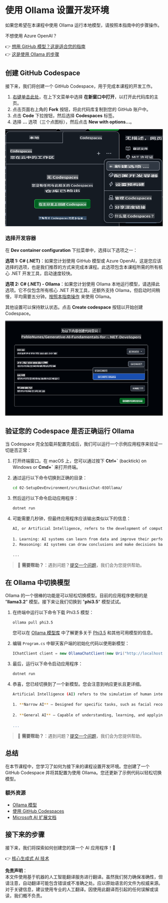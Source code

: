 # 使用 Ollama 设置开发环境

如果您希望在本课程中使用 Ollama 运行本地模型，请按照本指南中的步骤操作。

不想使用 Azure OpenAI？

👉 [想用 GitHub 模型？这是适合您的指南](README.md)  
👉 [这是使用 Ollama 的步骤](getting-started-ollama.md)

## 创建 GitHub Codespace

接下来，我们将创建一个 GitHub Codespace，用于完成本课程的开发工作。

1. [右键单击此处](https://github.com/microsoft/Generative-AI-for-beginners-dotnet)，在上下文菜单中选择 **在新窗口中打开**，以打开此代码库的主页。
2. 点击页面右上角的 **Fork** 按钮，将此代码库复制到您的 GitHub 账户中。
3. 点击 **Code** 下拉按钮，然后选择 **Codespaces** 标签。
4. 选择 **...** 选项（三个点图标），然后点击 **New with options...**。

![使用自定义选项创建 Codespace](../../../translated_images/creating-codespace.0e7334f85cf4c8d0e080a0d5b4c76c24c5bbe6bddf48dcd1403e092ea0d9bce9.zh.png)

### 选择开发容器

在 **Dev container configuration** 下拉菜单中，选择以下选项之一：

**选项 1: C# (.NET)**：如果您计划使用 GitHub 模型或 Azure OpenAI，这是您应该选择的选项，也是我们推荐的方式来完成本课程。此选项包含本课程所需的所有核心 .NET 开发工具，启动速度较快。

**选项 2: C# (.NET) - Ollama**：如果您计划使用 Ollama 本地运行模型，请选择此选项。它不仅包含所有核心 .NET 开发工具，还额外支持 Ollama，但启动时间稍慢，平均需要五分钟。[按照本指南操作](getting-started-ollama.md) 来使用 Ollama。

其他设置可以保持默认状态。点击 **Create codespace** 按钮以开始创建 Codespace。

![选择开发容器配置](../../../translated_images/select-container-codespace.9b8ca34b6ff8b4cb80973924cbc1894cf7672d233b0055b47f702db60c4c6221.zh.png)

## 验证您的 Codespace 是否正确运行 Ollama

当 Codespace 完全加载并配置完成后，我们可以运行一个示例应用程序来验证一切是否正常：

1. 打开终端窗口。在 macOS 上，您可以通过按下 **Ctrl+\`** (backtick) on Windows or **Cmd+`** 来打开终端。

2. 通过运行以下命令切换到正确的目录：

    ```bash
    cd 02-SetupDevEnvironment/src/BasicChat-03Ollama/
    ```

3. 然后运行以下命令启动应用程序：

    ```bash
    dotnet run
    ```

4. 可能需要几秒钟，但最终应用程序应该输出类似以下的信息：

    ```bash
    AI, or Artificial Intelligence, refers to the development of computer systems that can perform tasks that typically require human intelligence, such as:

    1. Learning: AI systems can learn from data and improve their performance over time.
    2. Reasoning: AI systems can draw conclusions and make decisions based on the data they have been trained on.
    
    ...
    ```

> 🙋 **需要帮助？**：遇到问题？[提交一个问题](https://github.com/microsoft/Generative-AI-for-beginners-dotnet/issues/new?template=Blank+issue)，我们会为您提供帮助。

## 在 Ollama 中切换模型

Ollama 的一个很棒的功能是可以轻松切换模型。目前的应用程序使用的是 "**llama3.2**" 模型。接下来让我们切换到 "**phi3.5**" 模型试试。

1. 在终端中运行以下命令下载 Phi3.5 模型：

    ```bash
    ollama pull phi3.5
    ```

    您可以在 [Ollama 模型库](https://ollama.com/library/) 中了解更多关于 [Phi3.5](https://ollama.com/library/phi3.5) 和其他可用模型的信息。

2. 编辑 `Program.cs` 中聊天客户端的初始化代码以使用新模型：

    ```csharp
    IChatClient client = new OllamaChatClient(new Uri("http://localhost:11434/"), "phi3.5");
    ```

3. 最后，运行以下命令启动应用程序：

    ```bash
    dotnet run
    ```

4. 恭喜，您已经切换到了一个新模型。您会注意到响应更长且更详细。

    ```bash
    Artificial Intelligence (AI) refers to the simulation of human intelligence processes by machines, especially computer systems. These processes include learning (the acquisition of information and accumulation of knowledge), reasoning (using the acquired knowledge to make deductions or decisions), and self-correction. AI can manifest in various forms:

    1. **Narrow AI** – Designed for specific tasks, such as facial recognition software, voice assistants like Siri or Alexa, autonomous vehicles, etc., which operate under a limited preprogrammed set of behaviors and rules but excel within their domain when compared to humans in these specialized areas.

    2. **General AI** – Capable of understanding, learning, and applying intelligence broadly across various domains like human beings do (natural language processing, problem-solving at a high level). General AIs are still largely theoretical as we haven't yet achieved this form to the extent necessary for practical applications beyond narrow tasks.
    
    ...
    ```

> 🙋 **需要帮助？**：遇到问题？[提交一个问题](https://github.com/microsoft/Generative-AI-for-beginners-dotnet/issues/new?template=Blank+issue)，我们会为您提供帮助。

## 总结

在本节课程中，您学习了如何为接下来的课程设置开发环境。您创建了一个 GitHub Codespace 并将其配置为使用 Ollama。您还更新了示例代码以轻松切换模型。

### 额外资源

- [Ollama 模型](https://ollama.com/search)  
- [使用 GitHub Codespaces](https://docs.github.com/en/codespaces/getting-started)  
- [Microsoft AI 扩展文档](https://learn.microsoft.com/en-us/dotnet/)  

## 接下来的步骤

接下来，我们将探索如何创建您的第一个 AI 应用程序！🚀

👉 [核心生成式 AI 技术](../03-CoreGenerativeAITechniques/readme.md)

**免责声明**：  
本文件使用基于机器的人工智能翻译服务进行翻译。虽然我们努力确保准确性，但请注意，自动翻译可能包含错误或不准确之处。应以原始语言的文件为权威来源。对于关键信息，建议使用专业的人工翻译。因使用此翻译而引起的任何误解或误读，我们概不负责。